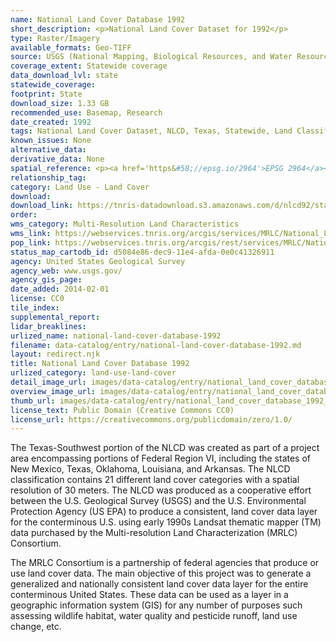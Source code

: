 ```yaml
---
name: National Land Cover Database 1992
short_description: <p>National Land Cover Dataset for 1992</p>
type: Raster/Imagery
available_formats: Geo-TIFF
source: USGS (National Mapping, Biological Resources, and Water Resources Divisions), US EPA, the U.S. Forest Service, and the National Oceanic and Atmospheric Administration.
coverage_extent: Statewide coverage
data_download_lvl: state
statewide_coverage: 
footprint: State
download_size: 1.33 GB
recommended_use: Basemap, Research
date_created: 1992
tags: National Land Cover Dataset, NLCD, Texas, Statewide, Land Classification, Anderson, Change Detection, Landsat
known_issues: None
alternative_data: 
derivative_data: None
spatial_reference: <p><a href='https&#58;//epsg.io/2964'>EPSG 2964</a></p>
relationship_tag: 
category: Land Use - Land Cover
download: 
download_link: https://tnris-datadownload.s3.amazonaws.com/d/nlcd92/state/tx/nlcd92_tx.zip
order: 
wms_category: Multi-Resolution Land Characteristics
wms_link: https://webservices.tnris.org/arcgis/services/MRLC/National_Land_Cover_Database_1992/ImageServer/WMSServer
pop_link: https://webservices.tnris.org/arcgis/rest/services/MRLC/National_Land_Cover_Database_1992/ImageServer?f=jsapi
status_map_cartodb_id: d5084e86-dec9-11e4-afda-0e0c41326911
agency: United States Geological Survey
agency_web: www.usgs.gov/
agency_gis_page: 
date_added: 2014-02-01
license: CC0
tile_index: 
supplemental_report: 
lidar_breaklines: 
urlized_name: national-land-cover-database-1992
filename: data-catalog/entry/national-land-cover-database-1992.md
layout: redirect.njk
title: National Land Cover Database 1992
urlized_category: land-use-land-cover
detail_image_url: images/data-catalog/entry/national_land_cover_database_1992_detail.jpg
overview_image_url: images/data-catalog/entry/national_land_cover_database_1992_overview.jpg
thumb_url: images/data-catalog/entry/national_land_cover_database_1992_th.jpg
license_text: Public Domain (Creative Commons CC0)
license_url: https://creativecommons.org/publicdomain/zero/1.0/
---
```


The Texas-Southwest portion of the NLCD was created as part of a project area encompassing portions of Federal Region VI, including the states of New Mexico, Texas, Oklahoma, Louisiana, and Arkansas. The NLCD classification contains 21 different land cover categories with a spatial resolution of 30 meters. The NLCD was produced as a cooperative effort between the U.S. Geological Survey (USGS) and the U.S. Environmental Protection Agency (US EPA) to produce a consistent, land cover data layer for the conterminous U.S. using early 1990s Landsat thematic mapper (TM) data purchased by the Multi-resolution Land Characterization (MRLC) Consortium. 

The MRLC Consortium is a partnership of federal agencies that produce or use land cover data. The main objective of this project was to generate a generalized and nationally consistent land cover data layer for the entire conterminous United States. These data can be used as a layer in a geographic information system (GIS) for any number of purposes such assessing wildlife habitat, water quality and pesticide runoff, land use change, etc.




